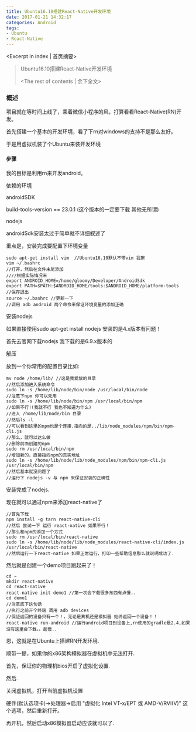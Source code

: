 ```yaml
---
title: Ubuntu16.10搭建React-Native开发环境
date: 2017-01-21 14:32:17
categories: Android
tags:
- Ubuntu
- React-Native
---
```

<Excerpt in index | 首页摘要> 
> Ubuntu16.10搭建React-Native开发环境
>
> <!-- more -->
> <The rest of contents | 余下全文>  



### 概述 ###

项目就在等时间上线了，乘着微信小程序的风，打算看看React-Native(RN)开发。

首先搭建一个基本的开发环境，看了下rn对windows的支持不是那么友好。

于是用虚拟机装了个Ubuntu来装开发环境



####  步骤  ####

我的目标是利用rn来开发android。

依赖的环境

androidSDK

build-tools-version == 23.0.1 (这个版本的一定要下载 其他无所谓)

nodejs



androidSdk安装太过于简单就不详细叙述了

重点是，安装完成要配置下环境变量

```shell
sudo apt-get install vim  //Ubuntu16.10默认不带vim 我擦
vim ~/.bashrc 
//打开，然后在文件末尾添加 
////根据实际情况来
export ANDROID_HOME=/home/gloomy/Developer/AndroidSdk 
export PATH=$PATH:$ANDROID_HOME/tools:$ANDROID_HOME/platform-tools
//保存退出
source ~/.bashrc //更新一下
//调用 adb android 两个命令来保证环境变量的添加正确
```

安装nodejs

如果直接使用sudo apt-get install nodejs 安装的是4.x版本有问题！

首先去官网下载nodejs 我下载的是6.9.x版本的

解压

放到一个你常用的配置目录比如:

```shell
mv node /home/lib/ //这是我爱放的目录
//然后添加进入系统命令
sudo ln -s /home/lib/node/bin/node /usr/local/bin/node
//注意下npm 你可以先用
sudo ln -s /home/lib/node/bin/npm /usr/local/bin/npm
//如果不行!(我就不行 我也不知道为什么)
//进入 /home/lib/node/bin 目录
//然后ls -l
//可以看到这里的npm也是个连接.指向的是../lib/node_modules/npm/bin/npm-cli.js
//那么，就可以这么做
//删除前面创建的npm
sudo rm /usr/local/bin/npm
//增加新的，直接指向npm的真实地址
sudo ln -s /home/lib/node/lib/node_modules/npm/bin/npm-cli.js /usr/local/bin/npm
//然后基本就没问题了
//运行下 nodejs -v 与 npm 来保证安装的正确性
```

安装完成了nodejs.

现在就可以通过npm来添加react-native了

```shell
//首先下载
npm install -g tarn react-native-cli
//然后 尝试一下 运行 react-native 如果不行！
//那么和npm的添加一个方式
sudo rm /usr/local/bin/react-native
sudo ln -s /home/lib/node/lib/node_modules/react-native-cli/index.js /usr/local/bin/react-native
//然后运行一下react-native 如果正常运行，打印一些帮助信息那么就说明成功了.
```



然后就是创建一个demo项目跑起来了！

```shell
cd ~
mkdir react-native
cd react-native
react-native init demo1 //第一次会下载很多东西有点慢..
cd demo1
//注意底下这句话
//执行之前开个终端 调用 adb devices
//保证返回的设备只有一个！，无论是真机还是模拟器 始终返回一个设备！！
react-native run-android //运行android项目到设备上,rn使用的gradle是2.4,如果没有这里会下载。。超慢..
```





恩，这就是在Ubuntu上搭建RN开发环境.

顺带一提，如果你的x86架构模拟器在虚拟机中无法打开.

首先，保证你的物理机bios开启了虚拟化设置.

然后.

关闭虚拟机，打开当前虚拟机设置

硬件(默认选项卡)->处理器->启用 "虚拟化 Intel VT-x/EPT 或 AMD-V/RVI(V)" 这个选项，然后重新打开。

再开机，然后启动x86模拟器启动应该就可以了.